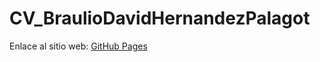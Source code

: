# CV_BraulioDavidHernandezPalagot

Enlace al sitio web: [GitHub Pages](https://braulio-palagot.github.io/CV_BraulioDavidHernandezPalagot/)
